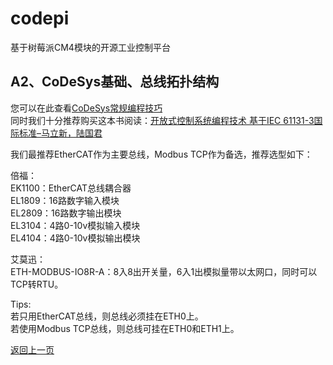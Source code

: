 # codepi  

基于树莓派CM4模块的开源工业控制平台 

## A2、CoDeSys基础、总线拓扑结构

您可以在此查看[CoDeSys常规编程技巧](https://www.codeaw.com/archives/151)  
同时我们十分推荐购买这本书阅读：[开放式控制系统编程技术 基于IEC 61131-3国际标准–马立新，陆国君](https://item.jd.com/12401418.html)  

我们最推荐EtherCAT作为主要总线，Modbus TCP作为备选，推荐选型如下：  

倍福：  
EK1100：EtherCAT总线耦合器  
EL1809：16路数字输入模块  
EL2809：16路数字输出模块  
EL3104：4路0-10v模拟输入模块  
EL4104：4路0-10v模拟输出模块  

艾莫迅：  
ETH-MODBUS-IO8R-A：8入8出开关量，6入1出模拟量带以太网口，同时可以TCP转RTU。  
  
Tips:  
若只用EtherCAT总线，则总线必须挂在ETH0上。  
若使用Modbus TCP总线，则总线可挂在ETH0和ETH1上。  


[返回上一页](https://github.com/feecat/codepi)
